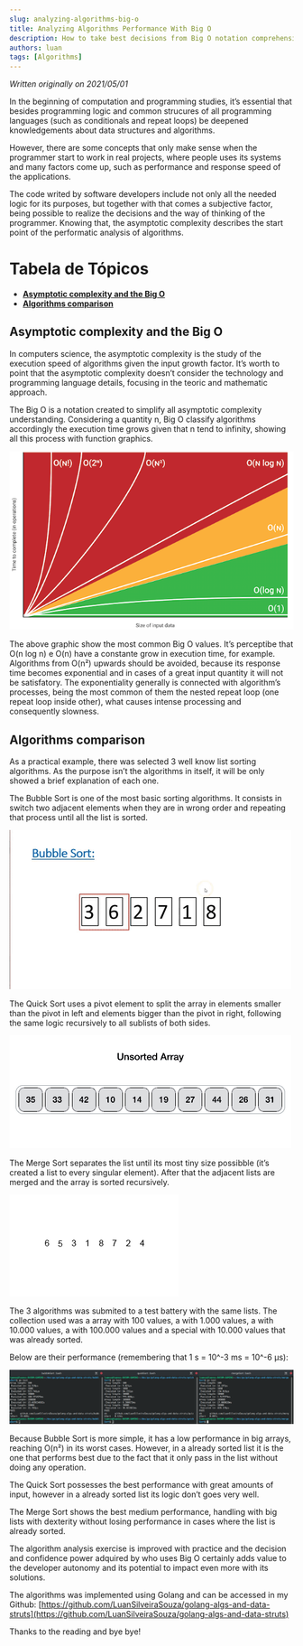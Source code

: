 ```yaml
---
slug: analyzing-algorithms-big-o
title: Analyzing Algorithms Performance With Big O
description: How to take best decisions from Big O notation comprehension
authors: luan
tags: [Algorithms]
---
```


*Written originally on 2021/05/01*

In the beginning of computation and programming studies, it’s essential that besides programming logic and common strucures of all programming languages (such as conditionals and repeat loops) be deepened knowledgements about data structures and algorithms.

<!--truncate-->

However, there are some concepts that only make sense when the programmer start to work in real projects, where people uses its systems and many factors come up, such as performance and response speed of the applications.

The code writed by software developers include not only all the needed logic for its purposes, but together with that comes a subjective factor, being possible to realize the decisions and the way of thinking of the programmer. Knowing that, the asymptotic complexity describes the start point of the performatic analysis of algorithms.

# Tabela de Tópicos
- [**Asymptotic complexity and the Big O**](#asymptotic-complexity-and-the-big-o)
- [**Algorithms comparison**](#algorithms-comparison)

## Asymptotic complexity and the Big O
In computers science, the asymptotic complexity is the study of the execution speed of algorithms given the input growth factor. It’s worth to point that the asymptotic complexity doesn’t consider the technology and programming language details, focusing in the teoric and mathematic approach.

The Big O is a notation created to simplify all asymptotic complexity understanding. Considering a quantity n, Big O classify algorithms accordingly the execution time grows given that n tend to infinity, showing all this process with function graphics.

![Gráfico Notação Big O](./analyzing-algorithms-big-o-1.png)

The above graphic show the most common Big O values. It’s perceptibe that O(n log n) e O(n) have a constante grow in execution time, for example. Algorithms from O(n²) upwards should be avoided, because its response time becomes exponential and in cases of a great input quantity it will not be satisfatory. The exponentiality generally is connected with algorithm’s processes, being the most common of them the nested repeat loop (one repeat loop inside other), what causes intense processing and consequently slowness.

## Algorithms comparison

As a practical example, there was selected 3 well know list sorting algorithms. As the purpose isn’t the algorithms in itself, it will be only showed a brief explanation of each one.

The Bubble Sort is one of the most basic sorting algorithms. It consists in switch two adjacent elements when they are in wrong order and repeating that process until all the list is sorted.

![Explicação Visual Bubble Sort](./analyzing-algorithms-big-o-2.gif)

The Quick Sort uses a pivot element to split the array in elements smaller than the pivot in left and elements bigger than the pivot in right, following the same logic recursively to all sublists of both sides.

![Explicação Visual Quick Sort](./analyzing-algorithms-big-o-3.gif)

The Merge Sort separates the list until its most tiny size possibble (it’s created a list to every singular element). After that the adjacent lists are merged and the array is sorted recursively.

![Explicação Visual Merge Sort](./analyzing-algorithms-big-o-4.gif)

The 3 algorithms was submited to a test battery with the same lists. The collection used was a array with 100 values, a with 1.000 values, a with 10.000 values, a with 100.000 values and a special with 10.000 values that was already sorted.

Below are their performance (remembering that 1 s = 10^-3 ms = 10^-6 µs):

![Análise de performane dos algoritmos](./analyzing-algorithms-big-o-5.png)

Because Bubble Sort is more simple, it has a low performance in big arrays, reaching O(n²) in its worst cases. However, in a already sorted list it is the one that performs best due to the fact that it only pass in the list without doing any operation.

The Quick Sort possesses the best performance with great amounts of input, however in a already sorted list its logic don’t goes very well.

The Merge Sort shows the best medium performance, handling with big lists with dexterity without losing performance in cases where the list is already sorted.

The algorithm analysis exercise is improved with practice and the decision and confidence power adquired by who uses Big O certainly adds value to the developer autonomy and its potential to impact even more with its solutions.

The algorithms was implemented using Golang and can be accessed in my Github: [https://github.com/LuanSilveiraSouza/golang-algs-and-data-struts](https://github.com/LuanSilveiraSouza/golang-algs-and-data-struts)

Thanks to the reading and bye bye!